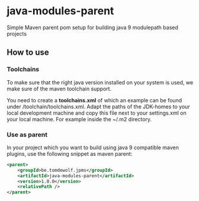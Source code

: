 # java-modules-parent
Simple Maven parent pom setup for building java 9 modulepath based projects

## How to use

### Toolchains

To make sure that the right java version installed on your system is used, 
we make sure of the maven toolchain support.

You need to create a **toolchains.xml** of which an example can be found under 
/toolchain/toolchains.xml. Adapt the paths of the JDK-homes to your local 
development machine and copy this file next to your settings.xml on your 
local machine. For example inside the  ~/.m2 directory. 

### Use as parent

In your project which you want to build using java 9 compatible maven plugins, use the following snippet as maven parent:

```xml
<parent>
	<groupId>be.tomdewolf.jpms</groupId>
	<artifactId>java-modules-parent</artifactId>
	<version>1.0.0</version>
	<relativePath />
</parent>
```
